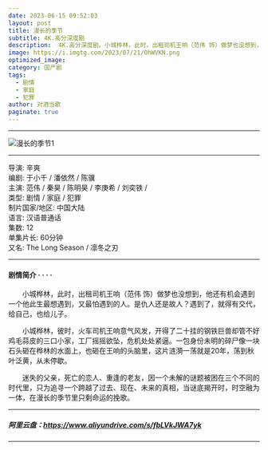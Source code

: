 ```yaml
---
date: 2023-06-15 09:52:03
layout: post
title: 漫长的季节
subtitle: 4K.高分深度剧
description:  4K.高分深度剧。小城桦林，此时，出租司机王响（范伟 饰）做梦也没想到，他还有机会遇到一个他此生最想遇到，又最怕遇到的人。是仇人还是故人？遇到了，就得有交代，给自己，也给儿子....
image: https://i.imgtg.com/2023/07/21/OhWVKN.png
optimized_image: 
category: 国产剧
tags:
  - 剧情
  - 家庭
  - 犯罪
author: 对酒当歌
paginate: true
---
```

---

![漫长的季节1](https://i.imgtg.com/2023/07/21/OhW0pK.png)

---

导演: 辛爽  
编剧: 于小千 / 潘依然 / 陈骥  
主演: 范伟 / 秦昊 / 陈明昊 / 李庚希 / 刘奕铁 /  
类型: 剧情 / 家庭 / 犯罪  
制片国家/地区: 中国大陆  
语言: 汉语普通话  
集数: 12  
单集片长: 60分钟  
又名: The Long Season / 凛冬之刃  

---

#### 剧情简介 · · · ·

　　小城桦林，此时，出租司机王响（范伟 饰）做梦也没想到，他还有机会遇到一个他此生最想遇到，又最怕遇到的人。是仇人还是故人？遇到了，就得有交代，给自己，也给儿子。

　　小城桦林，彼时，火车司机王响意气风发，开得了二十挂的钢铁巨兽却管不好鸡毛蒜皮的三口小家，工厂摇摇欲坠，危机处处紧逼。一包身份未明的碎尸像一块石头砸在桦林的水面上，也砸在王响的头脑里，这片涟漪一荡就是20年，荡到秋叶泛黄，从未停歇。

　　迷失的父亲，死亡的恋人、重逢的老友，因一个未解的谜题被困在三个不同的时代里，只为追寻一个跨越了过去、现在、未来的真相，当谜底揭开时，时空融为一体，在漫长的季节里只剩命运的挽歌。

---

##### 阿里云盘：<https://www.aliyundrive.com/s/fbLVkJWA7yk>

---

